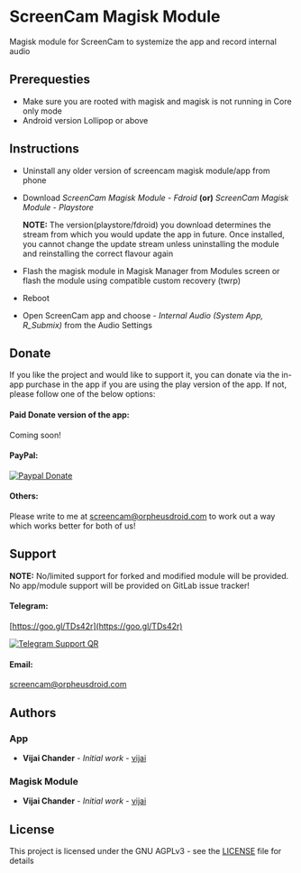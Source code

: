 # ScreenCam Magisk Module

Magisk module for ScreenCam to systemize the app and record internal audio

## Prerequesties
- Make sure you are rooted with magisk and magisk is not running in Core only mode
- Android version Lollipop or above

## Instructions

- Uninstall any older version of screencam magisk module/app from phone
- Download *ScreenCam Magisk Module - Fdroid* **(or)** *ScreenCam Magisk Module - Playstore*
        
    **NOTE:** The version(playstore/fdroid) you download determines the stream from which you would update the app in future. Once installed, you cannot change the update stream unless uninstalling the module and reinstalling the correct flavour again
- Flash the magisk module in Magisk Manager from Modules screen or flash the module using compatible custom recovery (twrp)
- Reboot
- Open ScreenCam app and choose - *Internal Audio (System App, R_Submix)* from the Audio Settings

## Donate
If you like the project and would like to support it, you can donate via the in-app purchase in the app if you are using the play version of the app. If not, please follow one of the below options:

#### Paid Donate version of the app:
Coming soon!

#### PayPal:
[![Paypal Donate](https://www.paypalobjects.com/webstatic/en_US/i/btn/png/gold-pill-paypal-26px.png)](https://paypal.me/vijaichander/5)

#### Others:
Please write to me at <a href="mailto:screencam@orpheusdroid.com">screencam@orpheusdroid.com</a> to work out a way which works better for both of us!

## Support
**NOTE:** No/limited support for forked and modified module will be provided. No app/module support will be provided on GitLab issue tracker!

#### Telegram:

[https://goo.gl/TDs42r](https://goo.gl/TDs42r)

[![Telegram Support QR](https://goo.gl/TDs42r.qr "Telegram Support QR")](https://goo.gl/TDs42r.qr)

#### Email:
<a href="mailto:screencam@orpheusdroid.com">screencam@orpheusdroid.com</a>

## Authors

### App
* **Vijai Chander** - *Initial work* - [vijai](https://gitlab.com/screenrecorder)

### Magisk Module
* **Vijai Chander** - *Initial work* - [vijai](https://gitlab.com/screencam-magisk-module)

## License

This project is licensed under the GNU AGPLv3 - see the [LICENSE](LICENSE) file for details
